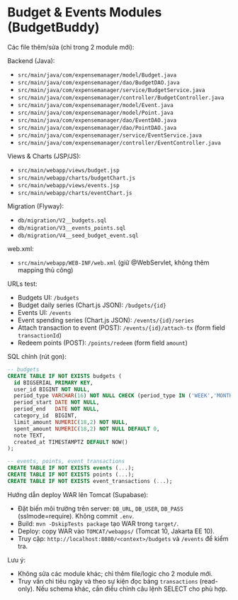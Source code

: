 # Budget & Events Modules (BudgetBuddy)

Các file thêm/sửa (chỉ trong 2 module mới):

Backend (Java):
- `src/main/java/com/expensemanager/model/Budget.java`
- `src/main/java/com/expensemanager/dao/BudgetDAO.java`
- `src/main/java/com/expensemanager/service/BudgetService.java`
- `src/main/java/com/expensemanager/controller/BudgetController.java`
- `src/main/java/com/expensemanager/model/Event.java`
- `src/main/java/com/expensemanager/model/Point.java`
- `src/main/java/com/expensemanager/dao/EventDAO.java`
- `src/main/java/com/expensemanager/dao/PointDAO.java`
- `src/main/java/com/expensemanager/service/EventService.java`
- `src/main/java/com/expensemanager/controller/EventController.java`

Views & Charts (JSP/JS):
- `src/main/webapp/views/budget.jsp`
- `src/main/webapp/charts/budgetChart.js`
- `src/main/webapp/views/events.jsp`
- `src/main/webapp/charts/eventChart.js`

Migration (Flyway):
- `db/migration/V2__budgets.sql`
- `db/migration/V3__events_points.sql`
- `db/migration/V4__seed_budget_event.sql`

web.xml:
- `src/main/webapp/WEB-INF/web.xml` (giữ @WebServlet, không thêm mapping thủ công)

URLs test:
- Budgets UI: `/budgets`
- Budget daily series (Chart.js JSON): `/budgets/{id}`
- Events UI: `/events`
- Event spending series (Chart.js JSON): `/events/{id}/series`
- Attach transaction to event (POST): `/events/{id}/attach-tx` (form field `transactionId`)
- Redeem points (POST): `/points/redeem` (form field `amount`)

SQL chính (rút gọn):
```sql
-- budgets
CREATE TABLE IF NOT EXISTS budgets (
  id BIGSERIAL PRIMARY KEY,
  user_id BIGINT NOT NULL,
  period_type VARCHAR(16) NOT NULL CHECK (period_type IN ('WEEK','MONTH')),
  period_start DATE NOT NULL,
  period_end   DATE NOT NULL,
  category_id  BIGINT,
  limit_amount NUMERIC(18,2) NOT NULL,
  spent_amount NUMERIC(18,2) NOT NULL DEFAULT 0,
  note TEXT,
  created_at TIMESTAMPTZ DEFAULT NOW()
);

-- events, points, event_transactions
CREATE TABLE IF NOT EXISTS events (...);
CREATE TABLE IF NOT EXISTS points (...);
CREATE TABLE IF NOT EXISTS event_transactions (...);
```

Hướng dẫn deploy WAR lên Tomcat (Supabase):
- Đặt biến môi trường trên server: `DB_URL`, `DB_USER`, `DB_PASS` (sslmode=require). Không commit `.env`.
- Build: `mvn -DskipTests package` tạo WAR trong `target/`.
- Deploy: copy WAR vào `TOMCAT/webapps/` (Tomcat 10, Jakarta EE 10).
- Truy cập: `http://localhost:8080/<context>/budgets` và `/events` để kiểm tra.

Lưu ý:
- Không sửa các module khác; chỉ thêm file/logic cho 2 module mới.
- Truy vấn chi tiêu ngày và theo sự kiện đọc bảng `transactions` (read-only). Nếu schema khác, cần điều chỉnh câu lệnh SELECT cho phù hợp.


